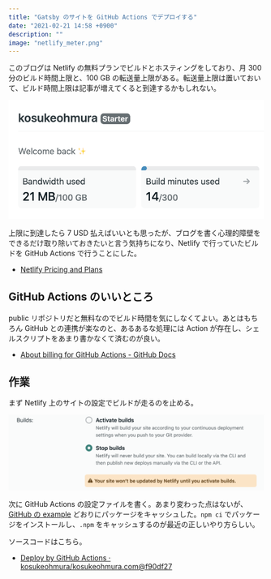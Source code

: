 ```yaml
---
title: "Gatsby のサイトを GitHub Actions でデプロイする"
date: "2021-02-21 14:58 +0900"
description: ""
image: "netlify_meter.png"
---
```


このブログは Netlify の無料プランでビルドとホスティングをしており、月 300 分のビルド時間上限と、100 GB の転送量上限がある。転送量上限は置いておいて、ビルド時間上限は記事が増えてくると到達するかもしれない。

![Netlify にログインすると無料枠の残量が確認できる](netlify_meter.png)

上限に到達したら 7 USD 払えばいいとも思ったが、ブログを書く心理的障壁をできるだけ取り除いておきたいと言う気持ちになり、Netlify で行っていたビルドを GitHub Actions で行うことにした。

- [Netlify Pricing and Plans](https://www.netlify.com/pricing/)

## GitHub Actions のいいところ

public リポジトリだと無料なのでビルド時間を気にしなくてよい。あとはもちろん GitHub との連携が楽なのと、あるあるな処理には Action が存在し、シェルスクリプトをあまり書かなくて済むのが良い。

- [About billing for GitHub Actions - GitHub Docs](https://docs.github.com/en/github/setting-up-and-managing-billing-and-payments-on-github/about-billing-for-github-actions#about-billing-for-github-actions)

## 作業

まず Netlify 上のサイトの設定でビルドが走るのを止める。

![このラジオボタンをこうする](netlify_stop_build.png)

次に GitHub Actions の設定ファイルを書く。あまり変わった点はないが、[GitHub の example](https://github.com/actions/cache/blob/main/examples.md#node---npm) どおりにパッケージをキャッシュした。`npm ci` でパッケージをインストールし、`.npm` をキャッシュするのが最近の正しいやり方らしい。

ソースコードはこちら。

- [Deploy by GitHub Actions · kosukeohmura/kosukeohmura.com@f90df27](https://github.com/kosukeohmura/kosukeohmura.com/commit/f90df2785d36edd97ddba904604ca0759b672100)
